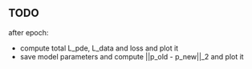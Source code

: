 ## TODO

after epoch:

- compute total L_pde, L_data and loss and plot it
- save model parameters and compute ||p_old - p_new||_2 and plot it